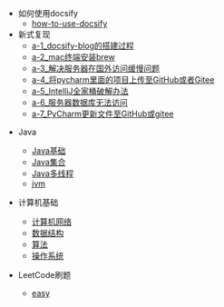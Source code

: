 * 如何使用docsify
  * [how-to-use-docsify](./docs/how-to-use-docsify.md)
* 新式复现
  * [a-1_docsify-blog的搭建过程](./docs/a-1_docsify-blog的搭建过程.md)
  * [a-2_mac终端安装brew](./docs/a-2_mac终端安装brew.md)
  * [a-3_解决服务器在国外访问缓慢问题](./docs/a-3_解决服务器在国外访问缓慢问题.md)
  * [a-4_将pycharm里面的项目上传至GitHub或者Gitee](./docs/a-4_将pycharm里面的项目上传至GitHub或者Gitee.md)
  * [a-5_IntelliJ全家桶破解办法](./docs/a-5_IntelliJ全家桶破解办法.md)
  * [a-6_服务器数据库无法访问](./docs/a-6_服务器数据库无法访问.md)
  * [a-7_PyCharm更新文件至GitHub或gitee](./docs/a-7_PyCharm更新文件至GitHub或gitee.md)
  
<!-- [新式复现](./docs/a-1新式复现.md) -->
  
* Java

  * [Java基础](./docs/b-1面试题总结-Java基础.md)
  * [Java集合](./docs/b-2Java集合.md)
  * [Java多线程](./docs/b-3Java多线程.md)
  * [jvm](./docs/b-4jvm.md)

* 计算机基础

  * [计算机网络](./docs/c-1计算机网络.md)
  * [数据结构](./docs/c-2数据结构.md)
  * [算法](./docs/c-3算法.md)
  * [操作系统](./docs/c-4操作系统.md)

* LeetCode刷题

  * [easy](./doc/)
  

